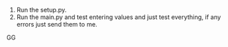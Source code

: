 1) Run the setup.py.
2) Run the main.py and test entering values and just test everything, if any errors just send them to me.

GG